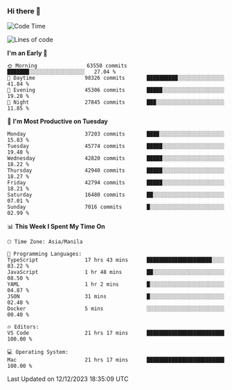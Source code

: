 ### Hi there 👋

<!--START_SECTION:waka-->
![Code Time](http://img.shields.io/badge/Code%20Time-4%2C632%20hrs%2016%20mins-blue)

![Lines of code](https://img.shields.io/badge/From%20Hello%20World%20I%27ve%20Written-104.2%20million%20lines%20of%20code-blue)

**I'm an Early 🐤** 

```text
🌞 Morning                63550 commits       ███████░░░░░░░░░░░░░░░░░░   27.04 % 
🌆 Daytime                98326 commits       ██████████░░░░░░░░░░░░░░░   41.84 % 
🌃 Evening                45306 commits       █████░░░░░░░░░░░░░░░░░░░░   19.28 % 
🌙 Night                  27845 commits       ███░░░░░░░░░░░░░░░░░░░░░░   11.85 % 
```
📅 **I'm Most Productive on Tuesday** 

```text
Monday                   37203 commits       ████░░░░░░░░░░░░░░░░░░░░░   15.83 % 
Tuesday                  45774 commits       █████░░░░░░░░░░░░░░░░░░░░   19.48 % 
Wednesday                42820 commits       █████░░░░░░░░░░░░░░░░░░░░   18.22 % 
Thursday                 42940 commits       █████░░░░░░░░░░░░░░░░░░░░   18.27 % 
Friday                   42794 commits       █████░░░░░░░░░░░░░░░░░░░░   18.21 % 
Saturday                 16480 commits       ██░░░░░░░░░░░░░░░░░░░░░░░   07.01 % 
Sunday                   7016 commits        █░░░░░░░░░░░░░░░░░░░░░░░░   02.99 % 
```


📊 **This Week I Spent My Time On** 

```text
🕑︎ Time Zone: Asia/Manila

💬 Programming Languages: 
TypeScript               17 hrs 43 mins      █████████████████████░░░░   83.22 % 
JavaScript               1 hr 48 mins        ██░░░░░░░░░░░░░░░░░░░░░░░   08.50 % 
YAML                     1 hr 2 mins         █░░░░░░░░░░░░░░░░░░░░░░░░   04.87 % 
JSON                     31 mins             █░░░░░░░░░░░░░░░░░░░░░░░░   02.48 % 
Docker                   5 mins              ░░░░░░░░░░░░░░░░░░░░░░░░░   00.40 % 

🔥 Editors: 
VS Code                  21 hrs 17 mins      █████████████████████████   100.00 % 

💻 Operating System: 
Mac                      21 hrs 17 mins      █████████████████████████   100.00 % 
```


 Last Updated on 12/12/2023 18:35:09 UTC
<!--END_SECTION:waka-->


<!--
**rad182/rad182** is a ✨ _special_ ✨ repository because its `README.md` (this file) appears on your GitHub profile.

Here are some ideas to get you started:

- 🔭 I’m currently working on ...
- 🌱 I’m currently learning ...
- 👯 I’m looking to collaborate on ...
- 🤔 I’m looking for help with ...
- 💬 Ask me about ...
- 📫 How to reach me: ...
- 😄 Pronouns: ...
- ⚡ Fun fact: ...
-->
